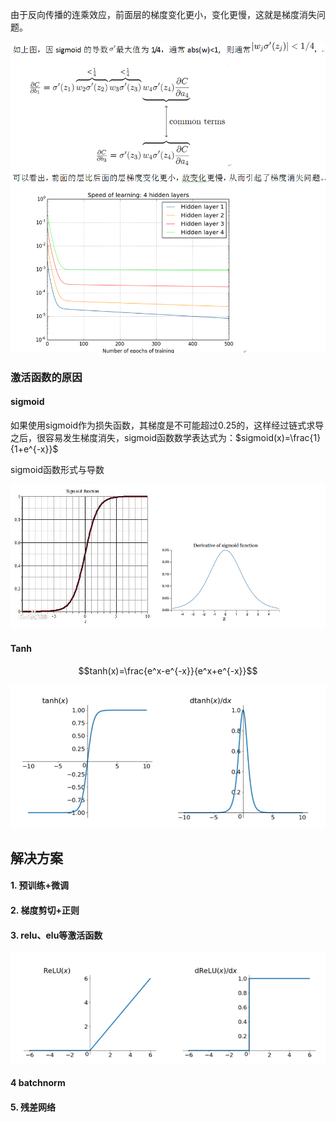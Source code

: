 由于反向传播的连乘效应，前面层的梯度变化更小，变化更慢，这就是梯度消失问题。

![img](../imags/2.png)

### 激活函数的原因

#### sigmoid

如果使用sigmoid作为损失函数，其梯度是不可能超过0.25的，这样经过链式求导之后，很容易发生梯度消失，sigmoid函数数学表达式为：$sigmoid(x)=\frac{1}{1+e^{-x}}$

sigmoid函数形式与导数

![image-20200709150217391](../imags/image-20200709150217391.png)

#### Tanh

$$tanh(x)=\frac{e^x-e^{-x}}{e^x+e^{-x}}$$

![img](../imags/aHR0cDovL2ltZy5ibG9nLmNzZG4ubmV0LzIwMTcxMjIwMTE0MDE2Mjcw)

## 解决方案

#### 1. 预训练+微调

#### 2. 梯度剪切+正则

#### 3. relu、elu等激活函数

![img](../imags/aHR0cDovL2ltZy5ibG9nLmNzZG4ubmV0LzIwMTcxMjIwMTE1NzE5MzMy)

#### 4 batchnorm

#### 5. 残差网络

